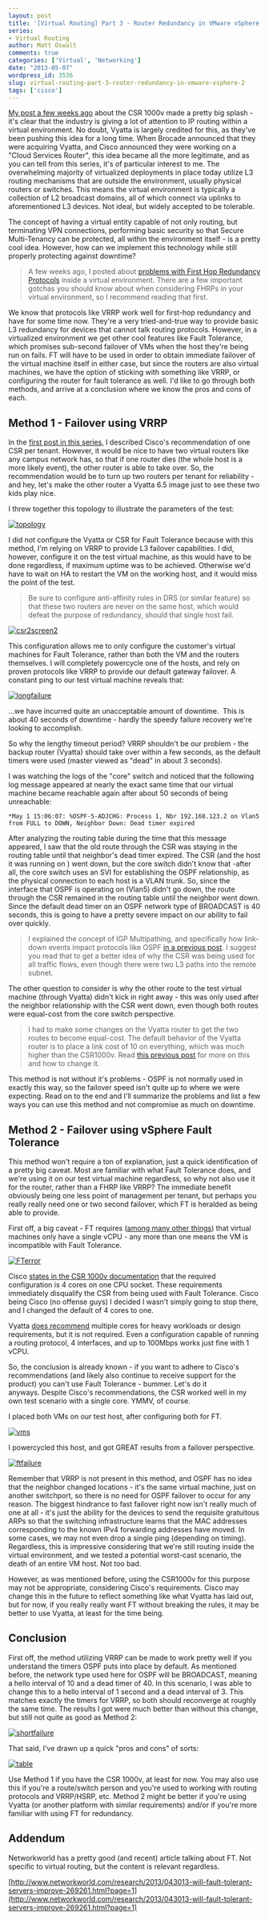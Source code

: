 ```yaml
---
layout: post
title: '[Virtual Routing] Part 3 - Router Redundancy in VMware vSphere'
series:
- Virtual Routing
author: Matt Oswalt
comments: true
categories: ['Virtual', 'Networking']
date: "2013-05-07"
wordpress_id: 3536
slug: virtual-routing-part-3-router-redundancy-in-vmware-vsphere-2
tags: ['cisco']
---
```



[My post a few weeks ago](https://keepingitclassless.net/2013/04/virtual-routing-part-1-csr-1000v-first-glance/) about the CSR 1000v made a pretty big splash - it's clear that the industry is giving a lot of attention to IP routing within a virtual environment. No doubt, Vyatta is largely credited for this, as they've been pushing this idea for a long time. When Brocade announced that they were acquiring Vyatta, and Cisco announced they were working on a "Cloud Services Router", this idea became all the more legitimate, and as you can tell from this series, it's of particular interest to me. The overwhelming majority of virtualized deployments in place today utilize L3 routing mechanisms that are outside the environment, usually physical routers or switches. This means the virtual environment is typically a collection of L2 broadcast domains, all of which connect via uplinks to aforementioned L3 devices. Not ideal, but widely accepted to be tolerable.

The concept of having a virtual entity capable of not only routing, but terminating VPN connections, performing basic security so that Secure Multi-Tenancy can be protected, all within the environment itself - is a pretty cool idea. However, how can we implement this technology while still properly protecting against downtime?

> A few weeks ago, I posted about [problems with First Hop Redundancy Protocols](https://keepingitclassless.net/2013/04/virtual-routing-part-1-9-fhrp-issues-in-vmware-vsphere/) inside a virtual environment. There are a few important gotchas you should know about when considering FHRPs in your virtual environment, so I recommend reading that first.

We know that protocols like VRRP work well for first-hop redundancy and have for some time now. They're a very tried-and-true way to provide basic L3 redundancy for devices that cannot talk routing protocols. However, in a virtualized environment we get other cool features like Fault Tolerance, which promises sub-second failover of VMs when the host they're being run on fails. FT will have to be used in order to obtain immediate failover of the virtual machine itself in either case, but since the routers are also virtual machines, we have the option of sticking with something like VRRP, or configuring the router for fault tolerance as well. I'd like to go through both methods, and arrive at a conclusion where we know the pros and cons of each.

## Method 1 - Failover using VRRP

In the [first post in this series](https://keepingitclassless.net/2013/04/virtual-routing-part-1-csr-1000v-first-glance/), I described Cisco's recommendation of one CSR per tenant. However, it would be nice to have two virtual routers like any campus network has, so that if one router dies (the whole host is a more likely event), the other router is able to take over. So, the recommendation would be to turn up two routers per tenant for reliability - and hey, let's make the other router a Vyatta 6.5 image just to see these two kids play nice.

I threw together this topology to illustrate the parameters of the test:

[![topology](assets/2013/05/topology.png)](assets/2013/05/topology.png)

I did not configure the Vyatta or CSR for Fault Tolerance because with this method, I'm relying on VRRP to provide L3 failover capabilities. I did, however, configure it on the test virtual machine, as this would have to be done regardless, if maximum uptime was to be achieved. Otherwise we'd have to wait on HA to restart the VM on the working host, and it would miss the point of the test.

> Be sure to configure anti-affinity rules in DRS (or similar feature) so that these two routers are never on the same host, which would defeat the purpose of redundancy, should that single host fail.

[![csr2screen2](assets/2013/04/csr2screen2.png)](assets/2013/04/csr2screen2.png)

This configuration allows me to only configure the customer's virtual machines for Fault Tolerance, rather than both the VM and the routers themselves. I will completely powercycle one of the hosts, and rely on proven protocols like VRRP to provide our default gateway failover. A constant ping to our test virtual machine reveals that:

[![longfailure](assets/2013/05/longfailure.png)](assets/2013/05/longfailure.png)

...we have incurred quite an unacceptable amount of downtime.  This is about 40 seconds of downtime - hardly the speedy failure recovery we're looking to accomplish.

So why the lengthy timeout period? VRRP shouldn't be our problem - the backup router (Vyatta) should take over within a few seconds, as the default timers were used (master viewed as "dead" in about 3 seconds).

I was watching the logs of the "core" switch and noticed that the following log message appeared at nearly the exact same time that our virtual machine became reachable again after about 50 seconds of being unreachable:
    
    *May 1 15:06:07: %OSPF-5-ADJCHG: Process 1, Nbr 192.168.123.2 on Vlan5 from FULL to DOWN, Neighbor Down: Dead timer expired

After analyzing the routing table during the time that this message appeared, I saw that the old route through the CSR was staying in the routing table until that neighbor's dead timer expired. The CSR (and the host it was running on ) went down, but the core switch didn't know that -after all, the core switch uses an SVI for establishing the OSPF relationship, as the physical connection to each host is a VLAN trunk. So, since the interface that OSPF is operating on (Vlan5) didn't go down, the route through the CSR remained in the routing table until the neighbor went down. Since the default dead timer on an OSPF network type of BROADCAST is 40 seconds, this is going to have a pretty severe impact on our ability to fail over quickly.

> I explained the concept of IGP Multipathing, and specifically how link-down events impact protocols like OSPF [in a previous post](https://keepingitclassless.net/2013/04/igp-route-multipathing/). I suggest you read that to get a better idea of why the CSR was being used for all traffic flows, even though there were two L3 paths into the remote subnet.

The other question to consider is why the other route to the test virtual machine (through Vyatta) didn't kick in right away - this was only used after the neighbor relationship with the CSR went down, even though both routes were equal-cost from the core switch perspective.

> I had to make some changes on the Vyatta router to get the two routes to become equal-cost. The default behavior of the Vyatta router is to place a link cost of 10 on everything, which was much higher than the CSR1000v. Read [this previous post](https://keepingitclassless.net/2013/04/multi-vendor-ospf-cost-calculations/) for more on this and how to change it.

This method is not without it's problems - OSPF is not normally used in exactly this way, so the failover speed isn't quite up to where we were expecting. Read on to the end and I'll summarize the problems and list a few ways you can use this method and not compromise as much on downtime.

## Method 2 - Failover using vSphere Fault Tolerance

This method won't require a ton of explanation, just a quick identification of a pretty big caveat. Most are familiar with what Fault Tolerance does, and we're using it on our test virtual machine regardless, so why not also use it for the router, rather than a FHRP like VRRP? The immediate benefit obviously being one less point of management per tenant, but perhaps you really really need one or two second failover, which FT is heralded as being able to provide.

First off, a big caveat - FT requires ([among many other things](http://pubs.vmware.com/vsphere-50/index.jsp?topic=%2Fcom.vmware.vsphere.avail.doc_50%2FGUID-83FE5A45-8260-436B-A603-B8CBD2A1A611.html)) that virtual machines only have a single vCPU - any more than one means the VM is incompatible with Fault Tolerance.

[![FTerror](assets/2013/05/FTerror.png)](assets/2013/05/FTerror.png)

Cisco [states in the CSR 1000v documentation](http://www.cisco.com/en/US/docs/routers/csr1000/software/configuration/swinstallcsr.html#wp1184807) that the required configuration is 4 cores on one CPU socket. These requirements immediately disqualify the CSR from being used with Fault Tolerance. Cisco being Cisco (no offense guys) I decided I wasn't simply going to stop there, and I changed the default of 4 cores to one.

Vyatta [does recommend](http://www.vyatta.com/solutions/physical/networkOS) multiple cores for heavy workloads or design requirements, but it is not required. Even a configuration capable of running a routing protocol, 4 interfaces, and up to 100Mbps works just fine with 1 vCPU.

So, the conclusion is already known - if you want to adhere to Cisco's recommendations (and likely also continue to receive support for the product) you can't use Fault Tolerance - bummer. Let's do it anyways. Despite Cisco's recommendations, the CSR worked well in my own test scenario with a single core. YMMV, of course.

I placed both VMs on our test host, after configuring both for FT.

[![vms](assets/2013/05/vms.png)](assets/2013/05/vms.png)

I powercycled this host, and got GREAT results from a failover perspective.

[![ftfailure](assets/2013/05/ftfailure.png)](assets/2013/05/ftfailure.png)

Remember that VRRP is not present in this method, and OSPF has no idea that the neighbor changed locations - it's the same virtual machine, just on another switchport, so there is no need for OSPF failover to occur for any reason. The biggest hindrance to fast failover right now isn't really much of one at all - it's just the ability for the devices to send the requisite gratuitous ARPs so that the switching infrastructure learns that the MAC addresses corresponding to the known IPv4 forwarding addresses have moved. In some cases, we may not even drop a single ping (depending on timing). Regardless, this is impressive considering that we're still routing inside the virtual environment, and we tested a potential worst-cast scenario, the death of an entire VM host. Not too bad.

However, as was mentioned before, using the CSR1000v for this purpose may not be appropriate, considering Cisco's requirements. Cisco may change this in the future to reflect something like what Vyatta has laid out, but for now, if you really really want FT without breaking the rules, it may be better to use Vyatta, at least for the time being.

## Conclusion

First off, the method utilizing VRRP can be made to work pretty well if you understand the timers OSPF puts into place by default. As mentioned before, the network type used here for OSPF will be BROADCAST, meaning a hello interval of 10 and a dead timer of 40. In this scenario, I was able to change this to a hello interval of 1 second and a dead interval of 3. This matches exactly the timers for VRRP, so both should reconverge at roughly the same time. The results I got were much better than without this change, but still not quite as good as Method 2:

[![shortfailure](assets/2013/05/shortfailure.png)](assets/2013/05/shortfailure.png)

That said, I've drawn up a quick "pros and cons" of sorts:

[![table](assets/2013/05/table.png)](assets/2013/05/table.png)

Use Method 1 if you have the CSR 1000v, at least for now. You may also use this if you're a route/switch person and you're used to working with routing protocols and VRRP/HSRP, etc. Method 2 might be better if you're using Vyatta (or another platform with similar requirements) and/or if you're more familiar with using FT for redundancy.

## Addendum

Networkworld has a pretty good (and recent) article talking about FT. Not specific to virtual routing, but the content is relevant regardless.

[http://www.networkworld.com/research/2013/043013-will-fault-tolerant-servers-improve-269261.html?page=1](http://www.networkworld.com/research/2013/043013-will-fault-tolerant-servers-improve-269261.html?page=1)